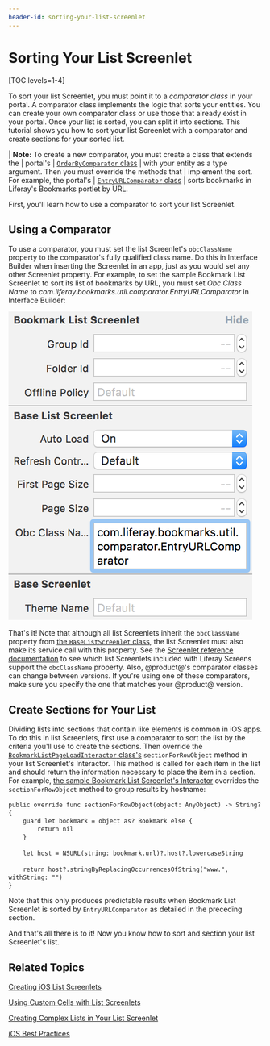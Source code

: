 ```yaml
---
header-id: sorting-your-list-screenlet
---
```


# Sorting Your List Screenlet

[TOC levels=1-4]

To sort your list Screenlet, you must point it to a *comparator class* in your 
portal. A comparator class implements the logic that sorts your entities. You 
can create your own comparator class or use those that already exist in your 
portal. Once your list is sorted, you can split it into sections. This tutorial 
shows you how to sort your list Screenlet with a comparator and create sections
for your sorted list. 

| **Note:** To create a new comparator, you must create a class that extends the
| portal's
| [`OrderByComparator` class](@platform-ref@/7.1-latest/javadocs/portal-kernel/com/liferay/portal/kernel/util/OrderByComparator.html)
| with your entity as a type argument. Then you must override the methods that
| implement the sort. For example, the portal's
| [`EntryURLComparator` class](https://github.com/liferay/liferay-portal/blob/7.0.x/modules/apps/collaboration/bookmarks/bookmarks-api/src/main/java/com/liferay/bookmarks/util/comparator/EntryURLComparator.java)
| sorts bookmarks in Liferay's Bookmarks portlet by URL.

First, you'll learn how to use a comparator to sort your list Screenlet. 

## Using a Comparator

To use a comparator, you must set the list Screenlet's `obcClassName` property 
to the comparator's fully qualified class name. Do this in Interface Builder 
when inserting the Screenlet in an app, just as you would set any other 
Screenlet property. For example, to set the sample Bookmark List Screenlet to 
sort its list of bookmarks by URL, you must set *Obc Class Name* to 
*com.liferay.bookmarks.util.comparator.EntryURLComparator* in Interface Builder: 

![Figure 1: To use a comparator, set the *Obc Class Name* property in Interface Builder to the comparator's fully qualified class name.](../../../images/screens-ios-obc-ib.png)

That's it! Note that although all list Screenlets inherit the `obcClassName` 
property from 
[the `BaseListScreenlet` class](https://github.com/liferay/liferay-screens/blob/develop/ios/Framework/Core/Base/BaseListScreenlet/BaseListScreenlet.swift), 
the list Screenlet must also make its service call with this property. See the 
[Screenlet reference documentation](/docs/7-1/reference/-/knowledge_base/r/screenlets-in-liferay-screens-for-ios) 
to see which list Screenlets included with Liferay Screens support the 
`obcClassName` property. Also, @product@'s comparator classes can change between 
versions. If you're using one of these comparators, make sure you specify the 
one that matches your @product@ version. 

## Create Sections for Your List

Dividing lists into sections that contain like elements is common in iOS apps. 
To do this in list Screenlets, first use a comparator to sort the list by the 
criteria you'll use to create the sections. Then override the 
[`BookmarkListPageLoadInteractor` class's](https://github.com/liferay/liferay-screens/blob/master/ios/Samples/Bookmark/BookmarkListScreenlet/Interactor/BookmarkListPageLoadInteractor.swift) 
`sectionForRowObject` method in your list Screenlet's Interactor. This method is 
called for each item in the list and should return the information necessary to 
place the item in a section. For example, 
[the sample Bookmark List Screenlet's Interactor](https://github.com/liferay/liferay-screens/blob/master/ios/Samples/Bookmark/BookmarkListScreenlet/Interactor/BookmarkListPageLoadInteractor.swift) 
overrides the `sectionForRowObject` method to group results by hostname: 

    public override func sectionForRowObject(object: AnyObject) -> String? {
        guard let bookmark = object as? Bookmark else {
            return nil
        }

        let host = NSURL(string: bookmark.url)?.host?.lowercaseString

        return host?.stringByReplacingOccurrencesOfString("www.", withString: "")
    }

Note that this only produces predictable results when Bookmark List Screenlet is 
sorted by `EntryURLComparator` as detailed in the preceding section. 

And that's all there is to it! Now you know how to sort and section your list 
Screenlet's list. 

## Related Topics

[Creating iOS List Screenlets](/docs/7-1/tutorials/-/knowledge_base/t/creating-ios-list-screenlets)

[Using Custom Cells with List Screenlets](/docs/7-1/tutorials/-/knowledge_base/t/using-custom-cells-with-list-screenlets)

[Creating Complex Lists in Your List Screenlet](/docs/7-1/tutorials/-/knowledge_base/t/creating-complex-lists-in-your-list-screenlet)

[iOS Best Practices](/docs/7-1/tutorials/-/knowledge_base/t/ios-best-practices)
